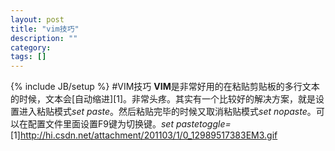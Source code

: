 ```yaml
---
layout: post
title: "vim技巧"
description: ""
category: 
tags: []
---
```

{% include JB/setup %}
#VIM技巧
**VIM**是非常好用的在粘贴剪贴板的多行文本的时候，文本会[自动缩进][1]。非常头疼。其实有一个比较好的解决方案，就是设置进入粘贴模式*set paste*。然后粘贴完毕的时候又取消粘贴模式*set nopaste*。可以在配置文件里面设置F9键为切换键。*set pastetoggle=<F9>*
[1]http://hi.csdn.net/attachment/201103/1/0_12989517383EM3.gif